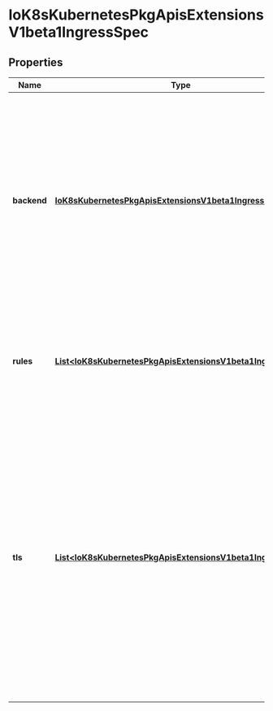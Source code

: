 
# IoK8sKubernetesPkgApisExtensionsV1beta1IngressSpec

## Properties
Name | Type | Description | Notes
------------ | ------------- | ------------- | -------------
**backend** | [**IoK8sKubernetesPkgApisExtensionsV1beta1IngressBackend**](IoK8sKubernetesPkgApisExtensionsV1beta1IngressBackend.md) | A default backend capable of servicing requests that don&#39;t match any rule. At least one of &#39;backend&#39; or &#39;rules&#39; must be specified. This field is optional to allow the loadbalancer controller or defaulting logic to specify a global default. |  [optional]
**rules** | [**List&lt;IoK8sKubernetesPkgApisExtensionsV1beta1IngressRule&gt;**](IoK8sKubernetesPkgApisExtensionsV1beta1IngressRule.md) | A list of host rules used to configure the Ingress. If unspecified, or no rule matches, all traffic is sent to the default backend. |  [optional]
**tls** | [**List&lt;IoK8sKubernetesPkgApisExtensionsV1beta1IngressTLS&gt;**](IoK8sKubernetesPkgApisExtensionsV1beta1IngressTLS.md) | TLS configuration. Currently the Ingress only supports a single TLS port, 443. If multiple members of this list specify different hosts, they will be multiplexed on the same port according to the hostname specified through the SNI TLS extension, if the ingress controller fulfilling the ingress supports SNI. |  [optional]



